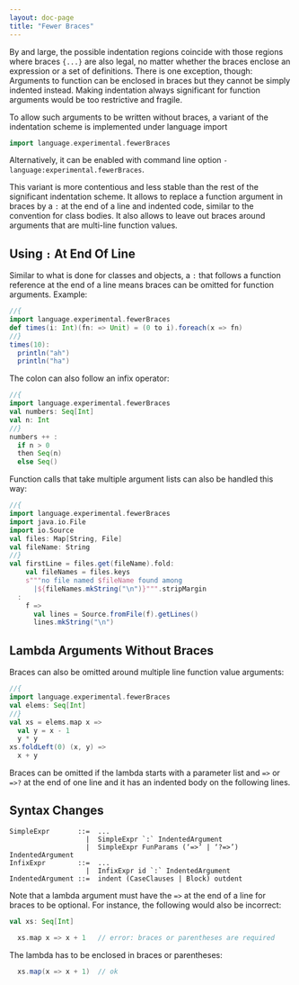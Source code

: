 ```yaml
---
layout: doc-page
title: "Fewer Braces"
---
```


By and large, the possible indentation regions coincide with those regions where braces `{...}` are also legal, no matter whether the braces enclose an expression or a set of definitions. There is one exception, though: Arguments to function can be enclosed in braces but they cannot be simply indented instead. Making indentation always significant for function arguments would be too restrictive and fragile.

To allow such arguments to be written without braces, a variant of the indentation scheme is implemented under language import
```scala
import language.experimental.fewerBraces
```
Alternatively, it can be enabled with command line option `-language:experimental.fewerBraces`.

This variant is more contentious and less stable than the rest of the significant indentation scheme. It allows to replace a function argument in braces by a `:` at the end of a line and indented code, similar to the convention for class bodies. It also allows to leave out braces around arguments that are multi-line function values.

## Using `:` At End Of Line


Similar to what is done for classes and objects, a `:` that follows a function reference at the end of a line means braces can be omitted for function arguments. Example:
```scala
//{
import language.experimental.fewerBraces
def times(i: Int)(fn: => Unit) = (0 to i).foreach(x => fn)
//}
times(10):
  println("ah")
  println("ha")
```

The colon can also follow an infix operator:

```scala
//{
import language.experimental.fewerBraces
val numbers: Seq[Int]
val n: Int
//}
numbers ++ :
  if n > 0
  then Seq(n)
  else Seq()
```

Function calls that take multiple argument lists can also be handled this way:

```scala
//{
import language.experimental.fewerBraces
import java.io.File
import io.Source
val files: Map[String, File]
val fileName: String
//}
val firstLine = files.get(fileName).fold:
    val fileNames = files.keys
    s"""no file named $fileName found among
      |${fileNames.mkString("\n")}""".stripMargin
  :
    f =>
      val lines = Source.fromFile(f).getLines()
      lines.mkString("\n")
```


## Lambda Arguments Without Braces

Braces can also be omitted around multiple line function value arguments:
```scala
//{
import language.experimental.fewerBraces
val elems: Seq[Int]
//}
val xs = elems.map x =>
  val y = x - 1
  y * y
xs.foldLeft(0) (x, y) =>
  x + y
```
Braces can be omitted if the lambda starts with a parameter list and `=>` or `=>?` at the end of one line and it has an indented body on the following lines.

## Syntax Changes

```
SimpleExpr       ::=  ...
                   |  SimpleExpr `:` IndentedArgument
                   |  SimpleExpr FunParams (‘=>’ | ‘?=>’) IndentedArgument
InfixExpr        ::=  ...
                   |  InfixExpr id `:` IndentedArgument
IndentedArgument ::=  indent (CaseClauses | Block) outdent
```

Note that a lambda argument must have the `=>` at the end of a line for braces
to be optional. For instance, the following would also be incorrect:

```scala sc-name:Base.scala
val xs: Seq[Int]
```

```scala sc:fail sc-compile-with:Base.scala
  xs.map x => x + 1   // error: braces or parentheses are required
```
The lambda has to be enclosed in braces or parentheses:
```scala sc-compile-with:Base.scala
  xs.map(x => x + 1)  // ok
```
